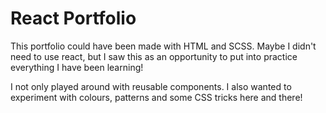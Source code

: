 # React Portfolio

This portfolio could have been made with HTML and SCSS. Maybe I didn't need to use react, but I saw this as an opportunity to put into practice everything I have been learning!

I not only played around with reusable components. I also wanted to experiment with colours, patterns and some CSS tricks here and there! 

